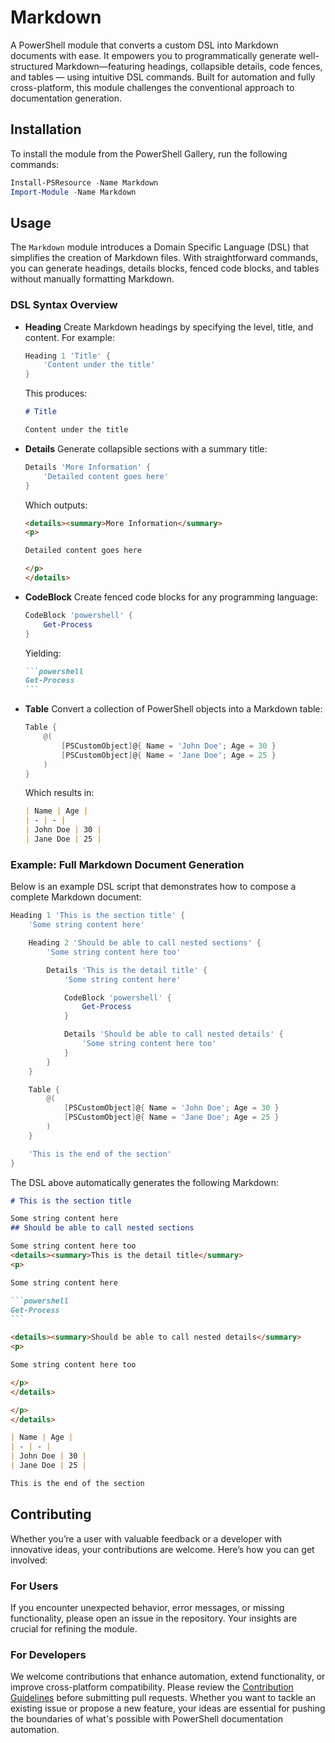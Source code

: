 # Markdown

A PowerShell module that converts a custom DSL into Markdown documents with ease. It empowers you to programmatically generate well-structured
Markdown—featuring headings, collapsible details, code fences, and tables — using intuitive DSL commands. Built for automation and fully
cross-platform, this module challenges the conventional approach to documentation generation.

## Installation

To install the module from the PowerShell Gallery, run the following commands:

```powershell
Install-PSResource -Name Markdown
Import-Module -Name Markdown
```

## Usage

The `Markdown` module introduces a Domain Specific Language (DSL) that simplifies the creation of Markdown files. With straightforward commands, you
can generate headings, details blocks, fenced code blocks, and tables without manually formatting Markdown.

### DSL Syntax Overview

- **Heading**
  Create Markdown headings by specifying the level, title, and content. For example:
  ```powershell
  Heading 1 'Title' {
      'Content under the title'
  }
  ```
  This produces:
  ```markdown
  # Title

  Content under the title
  ```

- **Details**
  Generate collapsible sections with a summary title:
  ```powershell
  Details 'More Information' {
      'Detailed content goes here'
  }
  ```
  Which outputs:
  ```markdown
  <details><summary>More Information</summary>
  <p>

  Detailed content goes here

  </p>
  </details>
  ```

- **CodeBlock**
  Create fenced code blocks for any programming language:
  ```powershell
  CodeBlock 'powershell' {
      Get-Process
  }
  ```
  Yielding:
  ````markdown
  ```powershell
  Get-Process
  ```
  ````

- **Table**
  Convert a collection of PowerShell objects into a Markdown table:
  ```powershell
  Table {
      @(
          [PSCustomObject]@{ Name = 'John Doe'; Age = 30 }
          [PSCustomObject]@{ Name = 'Jane Doe'; Age = 25 }
      )
  }
  ```
  Which results in:
  ```markdown
  | Name | Age |
  | - | - |
  | John Doe | 30 |
  | Jane Doe | 25 |
  ```

### Example: Full Markdown Document Generation

Below is an example DSL script that demonstrates how to compose a complete Markdown document:

```powershell
Heading 1 'This is the section title' {
    'Some string content here'

    Heading 2 'Should be able to call nested sections' {
        'Some string content here too'

        Details 'This is the detail title' {
            'Some string content here'

            CodeBlock 'powershell' {
                Get-Process
            }

            Details 'Should be able to call nested details' {
                'Some string content here too'
            }
        }
    }

    Table {
        @(
            [PSCustomObject]@{ Name = 'John Doe'; Age = 30 }
            [PSCustomObject]@{ Name = 'Jane Doe'; Age = 25 }
        )
    }

    'This is the end of the section'
}
```

The DSL above automatically generates the following Markdown:

````markdown
# This is the section title

Some string content here
## Should be able to call nested sections

Some string content here too
<details><summary>This is the detail title</summary>
<p>

Some string content here

```powershell
Get-Process
```

<details><summary>Should be able to call nested details</summary>
<p>

Some string content here too

</p>
</details>

</p>
</details>

| Name | Age |
| - | - |
| John Doe | 30 |
| Jane Doe | 25 |

This is the end of the section
````

## Contributing

Whether you’re a user with valuable feedback or a developer with innovative ideas, your contributions are welcome. Here’s how you can get involved:

### For Users

If you encounter unexpected behavior, error messages, or missing functionality, please open an issue in the repository.
Your insights are crucial for refining the module.

### For Developers

We welcome contributions that enhance automation, extend functionality, or improve cross-platform compatibility.
Please review the [Contribution Guidelines](CONTRIBUTING.md) before submitting pull requests. Whether you want to tackle an existing
issue or propose a new feature, your ideas are essential for pushing the boundaries of what's possible with PowerShell documentation automation.
